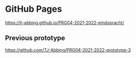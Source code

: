 # GitHub Pages
https://tj-abbing.github.io/PRG04-2021-2022-eindopracht/
## Previous prototype
https://github.com/TJ-Abbing/PRG04-2021-2022-prototype-3
